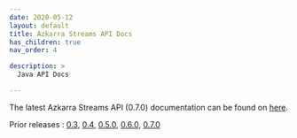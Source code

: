 ```yaml
---
date: 2020-05-12
layout: default
title: Azkarra Streams API Docs
has_children: true
nav_order: 4

description: >
  Java API Docs

---
```


The latest Azkarra Streams API (0.7.0) documentation can be found on [here](/apidocs/0.7.0).

Prior releases : [0.3](/apidocs/0.3), [0.4](/azkarra-streams/apidocs/0.4), [0.5.0](/apidocs/0.5.0), [0.6.0](/apidocs/0.6.0), [0.7.0](/apidocs/0.7.0)


